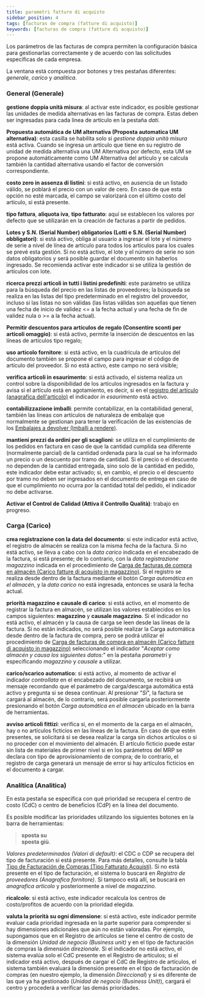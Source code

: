 ```yaml
---
title: parametri fatture di acquisto
sidebar_position: 4
tags: [facturas de compra (fatture di acquisto)]
keywords: [facturas de compra (fatture di acquisto)]
---
```


Los parámetros de las facturas de compra permiten la configuración básica para gestionarlas correctamente y de acuerdo con las solicitudes específicas de cada empresa.

La ventana está compuesta por botones y tres pestañas diferentes: *generale*, *carico* y *analitica*.

### General (Generale)

**gestione doppia unità misura**: al activar este indicador, es posible gestionar las unidades de medida alternativas en las facturas de compra. Estas deben ser ingresadas para cada línea de artículo en la pestaña *dati*.

**Propuesta automática de UM alternativa (Proposta automatica UM alternativa)**: esta casilla se habilita solo si *gestione doppia unità misura* está activa. Cuando se ingresa un artículo que tiene en su registro de unidad de medida alternativa una UM Alternativa por defecto, esta UM se propone automáticamente como UM Alternativa del artículo y se calcula también la cantidad alternativa usando el factor de conversión correspondiente.

**costo zero in assenza di listini**: si está activo, en ausencia de un listado válido, se poblará el precio con un valor de cero. En caso de que esta opción no esté marcada, el campo se valorizará con el último costo del artículo, si está presente.

**tipo fattura**, **aliquota iva**, **tipo fatturato**: aquí se establecen los valores por defecto que se utilizarán en la creación de facturas a partir de pedidos.

**Lotes y S.N. (Serial Number) obligatorios (Lotti e S.N. (Serial Number) obbligatori)**: si está activo, obliga al usuario a ingresar el lote y el número de serie a nivel de línea de artículo para todos los artículos para los cuales se prevé esta gestión. Si no está activo, el lote y el número de serie no son datos obligatorios y será posible guardar el documento sin haberlos ingresado. Se recomienda activar este indicador si se utiliza la gestión de artículos con lote.

**ricerca prezzi articoli in tutti i listini predefiniti**: este parámetro se utiliza para la búsqueda del precio en las listas de proveedores; la búsqueda se realiza en las listas del tipo predeterminado en el registro del proveedor, incluso si las listas no son válidas (las listas válidas son aquellas que tienen una fecha de inicio de validez \<= a la fecha actual y una fecha de fin de validez nula o >= a la fecha actual).

**Permitir descuentos para artículos de regalo (Consentire sconti per articoli omaggio)**: si está activo, permite la inserción de descuentos en las líneas de artículos tipo regalo;

**uso articolo fornitore**: si está activo, en la cuadrícula de artículos del documento también se propone el campo para ingresar el código de artículo del proveedor. Si no está activo, este campo no será visible;

**verifica articoli in esaurimento**: si está activado, el sistema realiza un control sobre la disponibilidad de los artículos ingresados en la factura y avisa si el artículo está en agotamiento, es decir, si en el [registro del artículo (anagrafica dell'articolo)](/docs/erp-home/registers/items/create-new-item) el indicador *in esaurimento* está activo.

**contabilizzazione imballi**:  permite contabilizar, en la contabilidad general, también las líneas con artículos de naturaleza de embalaje que normalmente se gestionan para tener la verificación de las existencias de los [Embalajes a devolver (Imballi a rendere)](/docs/configurations/tables/logistics/package-to-be-returned).

**mantieni prezzi da ordini per gli scaglioni**: se utiliza en el cumplimiento de los pedidos en factura en caso de que la cantidad cumplida sea diferente (normalmente parcial) de la cantidad ordenada para la cual se ha informado un precio o un descuento por tramo de cantidad. Si el precio o el descuento no dependen de la cantidad entregada, sino solo de la cantidad en pedido, este indicador debe estar activado; si, en cambio, el precio o el descuento por tramo no deben ser ingresados en el documento de entrega en caso de que el cumplimiento no ocurra por la cantidad total del pedido, el indicador no debe activarse.

**Activar el Control de Calidad (Attiva il Controllo Qualità)**: trabajo en progreso.

### Carga (Carico)

**crea registrazione con la data del documento**: si este indicador está activo, el registro de almacén se realiza con la misma fecha de la factura. Si no está activo, se lleva a cabo con la *data carico* indicada en el encabezado de la factura, si está presente; de lo contrario, con la *data registrazione magazzino* indicada en el procedimiento de [Carga de facturas de compra en almacén (Carico fatture di acquisto in magazzino)](/docs/purchase/purchase-invoices/procedures/purchase-invoices-load-on-warehouse/). Si el registro se realiza desde dentro de la factura mediante el botón *Carga automática en el almacén*, y la *data carico* no está ingresada, entonces se usará la fecha actual.

**priorità magazzino e causale di carico**: si está activo, en el momento de registrar la factura en almacén, se utilizan los valores establecidos en los campos siguientes: **magazzino** y **causale magazzino**. Si el indicador no está activo, el almacén y la causa de carga se leen desde las líneas de la factura. Si no están indicados, no será posible realizar la Carga automática desde dentro de la factura de compra, pero se podrá utilizar el procedimiento de [Carga de facturas de compra en almacén (Carico fatture di acquisto in magazzino)](/docs/purchase/purchase-invoices/procedures/purchase-invoices-load-on-warehouse/) seleccionando el indicador "*Aceptar como almacén y causa los siguientes datos:*" en la pestaña *parametri* y especificando *magazzino* y *causale* a utilizar.

**carico/scarico automatico**: si está activo, al momento de activar el indicador *controllata* en el encabezado del documento, se recibirá un mensaje recordando que el parámetro de carga/descarga automática está activo y pregunta si se desea continuar. Al presionar "*Sí*", la factura se cargará al almacén, de lo contrario, será posible cargarla posteriormente presionando el botón *Carga automática en el almacén* ubicado en la barra de herramientas.

**avviso articoli fittizi**: verifica si, en el momento de la carga en el almacén, hay o no artículos ficticios en las líneas de la factura. En caso de que estén presentes, se solicitará si se desea realizar la carga sin dichos artículos o si no proceder con el movimiento del almacén. El artículo ficticio puede estar sin lista de materiales de primer nivel si en los parámetros del MRP se declara con tipo de aprovisionamiento de compra; de lo contrario, el registro de carga generará un mensaje de error si hay artículos ficticios en el documento a cargar.

### Analítica (Analitica)

En esta pestaña se especifica con qué prioridad se recupera el centro de costo (CdC) o centro de beneficios (CdP) en la línea del documento.

Es posible modificar las prioridades utilizando los siguientes botones en la barra de herramientas:
> **sposta su**  
> **sposta giù**.

*Valores predeterminados (Valori di default)*: el CDC o CDP se recupera del tipo de facturación si está presente. Para más detalles, consulte la tabla [Tipo de Facturación de Compras (Tipo Fatturato Acquisti)](/docs/configurations/tables/purchase/purchase-invoices-type). Si no está presente en el tipo de facturación, el sistema lo buscará en *Registro de proveedores (Anagrafica fornitore)*. Si tampoco está allí, se buscará en *anagrafica articolo* y posteriormente a nivel de *magazzino*.

**ricalcolo**: si está activo, este indicador recalcula los centros de costo/profitos de acuerdo con la prioridad elegida.

**valuta la priorità su ogni dimensione**: si está activo, este indicador permite evaluar cada prioridad ingresada en la parte superior para comprender si hay dimensiones adicionales que aún no están valoradas. Por ejemplo, supongamos que en el Registro de artículos se tiene el centro de costo de la dimensión *Unidad de negocio (Business unit)* y en el tipo de facturación de compras la dimensión *direzionale*. Si el indicador no está activo, el sistema evalúa solo el CdC presente en el Registro de artículos; si el indicador está activo, después de cargar el CdC de Registro de artículos, el sistema también evaluará la dimensión presente en el tipo de facturación de compras (en nuestro ejemplo, la dimensión *Direccional*) y si es diferente de las que ya ha gestionado (*Unidad de negocio (Business Unit)*), cargará el centro y procederá a verificar las demás prioridades.